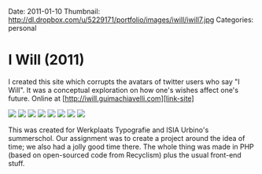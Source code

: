 Date: 2011-01-10
Thumbnail: http://dl.dropbox.com/u/5229171/portfolio/images/iwill/iwill7.jpg
Categories: personal

# I Will (2011)


I created this site which corrupts the avatars of twitter users who say "I Will". It was a conceptual exploration on how one's wishes affect one's future. Online at [http://iwill.guimachiavelli.com][link-site]

[![](http://dl.dropbox.com/u/5229171/portfolio/images/iwill/site1.jpg)][link-site]
[![](http://dl.dropbox.com/u/5229171/portfolio/images/iwill/iwill1.jpg)][link-site]
[![](http://dl.dropbox.com/u/5229171/portfolio/images/iwill/iwill2.jpg)][link-site]
[![](http://dl.dropbox.com/u/5229171/portfolio/images/iwill/iwill3.jpg)][link-site]
[![](http://dl.dropbox.com/u/5229171/portfolio/images/iwill/iwill4.jpg)][link-site]
[![](http://dl.dropbox.com/u/5229171/portfolio/images/iwill/iwill5.jpg)][link-site]
[![](http://dl.dropbox.com/u/5229171/portfolio/images/iwill/iwill6.jpg)][link-site]
[![](http://dl.dropbox.com/u/5229171/portfolio/images/iwill/iwill7.jpg)][link-site]

This was created for Werkplaats Typografie and ISIA Urbino's summerschol. Our assignment was to create a project around the idea of time; we also had a jolly good time there. The whole thing was made in PHP (based on open-sourced code from Recyclism) plus the usual front-end stuff.

[link-site]:http://iwill.guimachiavelli.com
